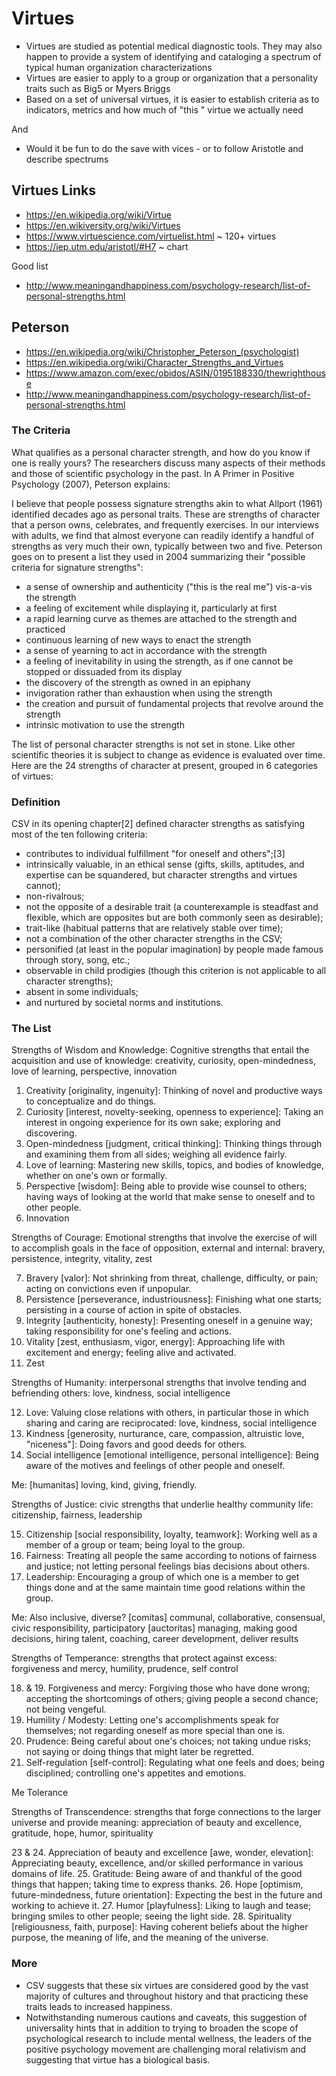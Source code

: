 # Virtues

* Virtues are studied as potential medical diagnostic tools. They may also happen to provide a system of identifying and cataloging a spectrum of typical human organization characterizations
* Virtues are easier to apply to a group or organization that a personality traits such as Big5 or Myers Briggs
* Based on a set of universal virtues, it is easier to establish criteria as to indicators, metrics and how much of "this " virtue we actually need

And

* Would it be fun to do the save with vices - or to follow Aristotle and describe spectrums

## Virtues Links

* https://en.wikipedia.org/wiki/Virtue
* https://en.wikiversity.org/wiki/Virtues
* https://www.virtuescience.com/virtuelist.html ~ 120+ virtues
* https://iep.utm.edu/aristotl/#H7 ~ chart

Good list

* http://www.meaningandhappiness.com/psychology-research/list-of-personal-strengths.html


## Peterson

* https://en.wikipedia.org/wiki/Christopher_Peterson_(psychologist)
* https://en.wikipedia.org/wiki/Character_Strengths_and_Virtues
* https://www.amazon.com/exec/obidos/ASIN/0195188330/thewrighthouse
* http://www.meaningandhappiness.com/psychology-research/list-of-personal-strengths.html


### The Criteria

What qualifies as a personal character strength, and how do you know if one is really yours? The researchers discuss many aspects of their methods and those of scientific psychology in the past. In A Primer in Positive Psychology (2007), Peterson explains:

I believe that people possess signature strengths akin to what Allport (1961) identified decades ago as personal traits. These are strengths of character that a person owns, celebrates, and frequently exercises. In our interviews with adults, we find that almost everyone can readily identify a handful of strengths as very much their own, typically between two and five.
Peterson goes on to present a list they used in 2004 summarizing their "possible criteria for signature strengths":

* a sense of ownership and authenticity ("this is the real me") vis-a-vis the strength
* a feeling of excitement while displaying it, particularly at first
* a rapid learning curve as themes are attached to the strength and practiced
* continuous learning of new ways to enact the strength
* a sense of yearning to act in accordance with the strength
* a feeling of inevitability in using the strength, as if one cannot be stopped or dissuaded from its display
* the discovery of the strength as owned in an epiphany
* invigoration rather than exhaustion when using the strength
* the creation and pursuit of fundamental projects that revolve around the strength
* intrinsic motivation to use the strength

The list of personal character strengths is not set in stone. Like other scientific theories it is subject to change as evidence is evaluated over time. Here are the 24 strengths of character at present, grouped in 6 categories of virtues:

### Definition

CSV in its opening chapter[2] defined character strengths as satisfying most of the ten following criteria:

* contributes to individual fulfillment "for oneself and others";[3]
* intrinsically valuable, in an ethical sense (gifts, skills, aptitudes, and expertise can be squandered, but character strengths and virtues cannot);
* non-rivalrous;
* not the opposite of a desirable trait (a counterexample is steadfast and flexible, which are opposites but are both commonly seen as desirable);
* trait-like (habitual patterns that are relatively stable over time);
* not a combination of the other character strengths in the CSV;
* personified (at least in the popular imagination) by people made famous through story, song, etc.;
* observable in child prodigies (though this criterion is not applicable to all character strengths);
* absent in some individuals;
* and nurtured by societal norms and institutions.


### The List

Strengths of Wisdom and Knowledge: Cognitive strengths that entail the acquisition and use of knowledge: creativity, curiosity, open-mindedness, love of learning, perspective, innovation

1. Creativity [originality, ingenuity]: Thinking of novel and productive ways to conceptualize and do things.
2. Curiosity [interest, novelty-seeking, openness to experience]: Taking an interest in ongoing experience for its own sake; exploring and discovering.
3. Open-mindedness [judgment, critical thinking]: Thinking things through and examining them from all sides; weighing all evidence fairly.
4. Love of learning: Mastering new skills, topics, and bodies of knowledge, whether on one's own or formally.
5. Perspective [wisdom]: Being able to provide wise counsel to others; having ways of looking at the world that make sense to oneself and to other people.
6. Innovation


Strengths of Courage: Emotional strengths that involve the exercise of will to accomplish goals in the face of opposition, external and internal: bravery, persistence, integrity, vitality, zest

7. Bravery [valor]: Not shrinking from threat, challenge, difficulty, or pain; acting on convictions even if unpopular.
8. Persistence [perseverance, industriousness]: Finishing what one starts; persisting in a course of action in spite of obstacles.
9. Integrity [authenticity, honesty]: Presenting oneself in a genuine way; taking responsibility for one's feeling and actions.
10. Vitality [zest, enthusiasm, vigor, energy]: Approaching life with excitement and energy; feeling alive and activated.
11. Zest

Strengths of Humanity: interpersonal strengths that involve tending and befriending others: love, kindness, social intelligence

12. Love: Valuing close relations with others, in particular those in which sharing and caring are reciprocated:  love, kindness, social intelligence
13. Kindness [generosity, nurturance, care, compassion, altruistic love, "niceness"]: Doing favors and good deeds for others.
14. Social intelligence [emotional intelligence, personal intelligence]: Being aware of the motives and feelings of other people and oneself.

Me: [humanitas] loving, kind, giving, friendly.

Strengths of Justice: civic strengths that underlie healthy community life: citizenship, fairness, leadership

15. Citizenship [social responsibility, loyalty, teamwork]: Working well as a member of a group or team; being loyal to the group.
16. Fairness: Treating all people the same according to notions of fairness and justice; not letting personal feelings bias decisions about others.
17. Leadership: Encouraging a group of which one is a member to get things done and at the same maintain time good relations within the group.

Me: Also inclusive, diverse?
[comitas] communal, collaborative, consensual, civic responsibility, participatory
[auctoritas] managing, making good decisions, hiring talent, coaching, career development, deliver results

Strengths of Temperance: strengths that protect against excess: forgiveness and mercy, humility, prudence, self control

18. & 19. Forgiveness and mercy: Forgiving those who have done wrong; accepting the shortcomings of others; giving people a second chance; not being vengeful.
20. Humility / Modesty: Letting one's accomplishments speak for themselves; not regarding oneself as more special than one is.
21. Prudence: Being careful about one's choices; not taking undue risks; not saying or doing things that might later be regretted.
22. Self-regulation [self-control]: Regulating what one feels and does; being disciplined; controlling one's appetites and emotions.

Me Tolerance

Strengths of Transcendence: strengths that forge connections to the larger universe and provide meaning: appreciation of beauty and excellence, gratitude, hope, humor, spirituality

23 & 24. Appreciation of beauty and excellence [awe, wonder, elevation]: Appreciating beauty, excellence, and/or skilled performance in various domains of life.
25. Gratitude: Being aware of and thankful of the good things that happen; taking time to express thanks.
26. Hope [optimism, future-mindedness, future orientation]: Expecting the best in the future and working to achieve it.
27. Humor [playfulness]: Liking to laugh and tease; bringing smiles to other people; seeing the light side.
28. Spirituality [religiousness, faith, purpose]: Having coherent beliefs about the higher purpose, the meaning of life, and the meaning of the universe.



### More

* CSV suggests that these six virtues are considered good by the vast majority of cultures and throughout history and that practicing these traits leads to increased happiness.
* Notwithstanding numerous cautions and caveats, this suggestion of universality hints that in addition to trying to broaden the scope of psychological research to include mental wellness, the leaders of the positive psychology movement are challenging moral relativism and suggesting that virtue has a biological basis.